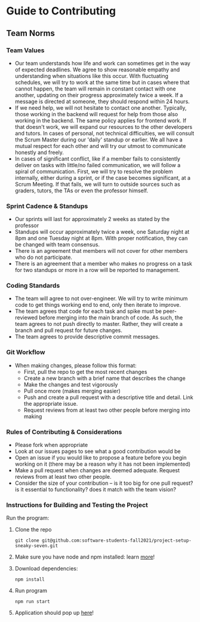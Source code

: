 # Guide to Contributing

## Team Norms

### Team Values

- Our team understands how life and work can sometimes get in the way of expected deadlines. We agree to show reasonable empathy and understanding when situations like this occur. With fluctuating schedules, we will try to work at the same time but in cases where that cannot happen, the team will remain in constant contact with one another, updating on their progress approximately twice a week. If a message is directed at someone, they should respond within 24 hours.
- If we need help, we will not hesitate to contact one another. Typically, those working in the backend will request for help from those also working in the backend. The same policy applies for frontend work. If that doesn't work, we will expand our resources to the other developers and tutors. In cases of personal, not technical difficulties, we will consult the Scrum Master during our 'daily' standup or earlier. We all have a mutual respect for each other and will try our utmost to communicate honestly and freely.
- In cases of significant conflict, like if a member fails to consistently deliver on tasks with little/no failed communication, we will follow a spiral of communication. First, we will try to resolve the problem internally, either during a sprint, or if the case becomes significant, at a Scrum Meeting. If that fails, we will turn to outside sources such as graders, tutors, the TAs or even the professor himself.

### Sprint Cadence & Standups

- Our sprints will last for approximately 2 weeks as stated by the professor
- Standups will occur approximately twice a week, one Saturday night at 8pm and one Tuesday night at 8pm. With proper notification, they can be changed with team consensus.
- There is an agreement that members will not cover for other members who do not participate.
- There is an agreement that a member who makes no progress on a task for two standups or more in a row will be reported to management.

### Coding Standards

- The team will agree to not over-engineer. We will try to write minimum code to get things working end to end, only then iterate to improve.
- The team agrees that code for each task and spike must be peer-reviewed before merging into the main branch of code. As such, the team agrees to not push directly to master. Rather, they will create a branch and pull request for future changes.
- The team agrees to provide descriptive commit messages.

### Git Workflow

- When making changes, please follow this format:
  - First, pull the repo to get the most recent changes
  - Create a new branch with a brief name that describes the change
  - Make the changes and test vigorously
  - Pull once more (makes merging easier)
  - Push and create a pull request with a descriptive title and detail. Link the appropriate issue.
  - Request reviews from at least two other people before merging into making

### Rules of Contributing & Considerations

- Please fork when appropriate
- Look at our issues pages to see what a good contribution would be
- Open an issue if you would like to propose a feature before you begin working on it (there may be a reason why it has not been implemented)
- Make a pull request when changes are deemed adequate. Request reviews from at least two other people.
- Consider the size of your contribution – is it too big for one pull request? is it essential to functionality? does it match with the team vision?

### Instructions for Building and Testing the Project

Run the program:

1. Clone the repo

   `git clone git@github.com:software-students-fall2021/project-setup-sneaky-seven.git`

2. Make sure you have node and npm installed: learn [more](https://docs.npmjs.com/downloading-and-installing-node-js-and-npm)!
3. Download dependencies:

   `npm install`

4. Run program

   `npm run start`

5. Application should pop up [here](http://localhost:3000/)!
